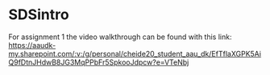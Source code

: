 # SDSintro
For assignment 1 the video walkthrough can be found with this link: https://aaudk-my.sharepoint.com/:v:/g/personal/cheide20_student_aau_dk/EfTflaXGPK5AiQ9fDtnJHdwB8JG3MqPPbFr5SpkooJdpcw?e=VTeNbj
